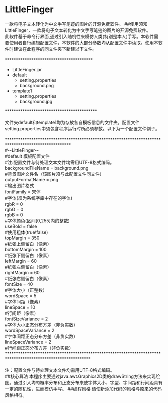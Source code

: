 # LittleFinger
一款将电子文本转化为中文手写笔迹的图片的开源免费软件。
##使用须知
LittleFinger，一款将电子文本转化为中文手写笔迹的图片的开源免费软件。<br>
此软件基于命令行界面,通过引入随机性来模仿人类(特别是本人)手写。本软件需要使用者自行编辑配置文件，本软件的大部分参数均从配置文件中读取。使用本软件时建议在此程序的同文件夹下新建以下文件。<br>
<br>
****************************************<br>
* LittleFinger.jar<br>
* default<br>
	* setting.properties<br>
	* background.png<br>
* template1<br>
	* setting.properties<br>
	* background.jpg<br>

******************************************<br>
<br>
文件夹default和template1均为存放各自模板信息的文件夹。配置文件setting.properties中须包含程序运行时所必须参数。以下为一个配置文件例子。<br>
<br>
*****************************************************************************************************<br>
\#--LittleFinger--<br>
\#default 模板配置文件<br>
\#注:配置文件与待处理文本文件均需用UTF-8格式编码。<br>
backgroundFileName = background.png<br>
\#背景图片文件名（该图片须与此配置文件同文件）<br>
outputFormatName = png<br>
\#输出图片格式<br>
fontFamily = 宋体<br>
\#字体(须为系统字库中存在的字体)<br>
rgbR = 0<br>
rgbG = 0<br>
rgbB = 0<br>
\#字体颜色(区间[0,255]内的整数)<br>
useBold = false<br>
\#使用粗体(true\false)<br>
topMargin = 350<br>
\#纸张上侧留白（像素）<br>
bottomMargin = 100<br>
\#纸张下侧留白（像素）<br>
leftMargin = 60<br>
\#纸张左侧留白（像素）<br>
rightMargin = 60<br>
\#纸张右侧留白（像素）<br>
fontSize = 40<br>
\#字体大小（正整数）<br>
wordSpace = 5<br>
\#字体间距（像素）<br>
lineSpace = 10<br>
\#行间距（像素）<br>
fontSizeVariance = 2<br>
\#字体大小正态分布方差（非负实数）<br>
wordSpaceVariance = 2<br>
\#字体间距正态分布方差（非负实数）<br>
lineSpaceVariance = 2<br>
\#行间距正态分布方差（非负实数）<br>
**************************************************************************************************************<br>
<br>
注：配置文件与待处理文本文件均需用UTF-8格式编码。<br>
##核心算法
本程序主要通过java.awt.Graphics2D类的drawString方法来实现绘图。通过引入均匀概率分布和正态分布来使字体大小、字型、字间距和行间距具有一定的随机性，进而模仿手写。
##编程风格
请使新添加代码的风格与原来的代码风格相符。
